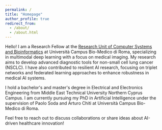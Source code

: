 ```yaml
---
permalink: /
title: "Homepage"
author_profile: true
redirect_from: 
  - /about/
  - /about.html
---
```


Hello! I am a Research Fellow at the <a href="https://www.linkedin.com/company/cosbi-lab/">Research Unit of Computer Systems and Bioinformatics</a> at Università Campus Bio-Medico di Roma, specializing in multimodal deep learning with a focus on medical imaging. My research aims to develop advanced diagnostic tools for non-small cell lung cancer (NSCLC). I have also contributed to resilient AI research, focusing on triplet networks and federated learning approaches to enhance robustness in medical AI systems.

I hold a bachelor's and master's degree in Electrical and Electronics Engineering from Middle East Technical University Northern Cyprus Campus. I am currently pursuing my PhD in Artificial Intelligence under the supervision of Paolo Soda and Arturo Chiti at Università Campus Bio-Medico di Roma.

Feel free to reach out to discuss collaborations or share ideas about AI-driven healthcare innovation!
